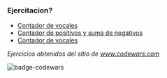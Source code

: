 ### Ejercitacion?
* [Contador de vocales](https://github.com/francocsanchez/codewars/blob/master/contadorVocales.js)
* [Contador de positivos y suma de negativos](https://github.com/francocsanchez/codewars/blob/master/contarPositivosSumarNegativos.js)
* [Contador de vocales](https://github.com/francocsanchez/codewars/blob/master/arrayDeDivisores.js)


_Ejercicios obtenidos del sitio de www.codewars.com_

![badge-codewars](https://www.codewars.com/users/francocsanchez/badges/large)